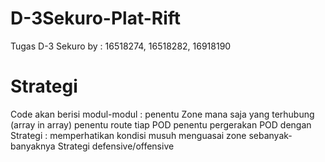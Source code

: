 # D-3Sekuro-Plat-Rift
Tugas D-3 Sekuro by : 16518274, 16518282, 16918190

# Strategi
Code akan berisi modul-modul :
  penentu Zone mana saja yang terhubung (array in array)
  penentu route tiap POD
  penentu pergerakan POD dengan Strategi :
    memperhatikan kondisi musuh
    menguasai zone sebanyak-banyaknya
  Strategi defensive/offensive
